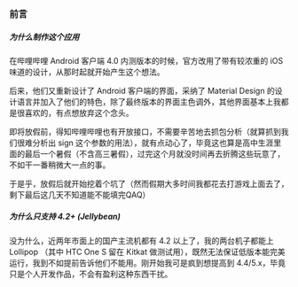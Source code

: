 ### 前言

##### 为什么制作这个应用

在哔哩哔哩 Android 客户端 4.0 内测版本的时候，官方改用了带有较浓重的 iOS 味道的设计，从那时起就开始产生这个想法。

后来，他们又重新设计了 Android 客户端的界面，采纳了 Material Design 的设计语言并加入了他们的特色，除了最终版本的界面主色调外，其他界面基本上我都是很喜欢的，有点想放弃这个念头。

即将放假前，得知哔哩哔哩也有开放接口，不需要辛苦地去抓包分析（就算抓到我们很难分析出 sign 这个参数的用法），就有点动心了，毕竟这也算是高中生涯里面的最后一个暑假（不含高三暑假），过完这个月就没时间再去折腾这些玩意了，不如干一番稍微大一点的事。

于是乎，放假后就开始挖着个坑了（然而假期大多时间我都花去打游戏上面去了，剩下最后这几天不知道能不能填完QAQ）

##### 为什么只支持 4.2+ (Jellybean)

没为什么，近两年市面上的国产主流机都有 4.2 以上了，我的两台机子都能上 Lollipop （其中 HTC One S 留在 Kitkat 做测试用），既然无法保证低版本能完美运行，我到不如提前告诉他们不能用。刚开始我可是疯到想提高到 4.4/5.x，毕竟只是个人开发作品，不会有盈利这种东西干扰。
